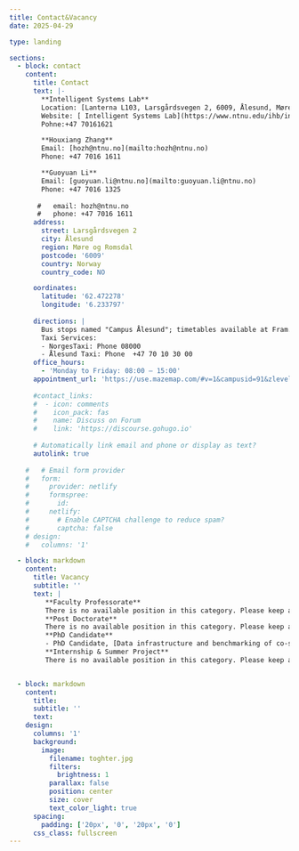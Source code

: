 ```yaml
---
title: Contact&Vacancy
date: 2025-04-29

type: landing

sections:
  - block: contact
    content:
      title: Contact
      text: |-
        **Intelligent Systems Lab**  
        Location: [Lanterna L103, Larsgårdsvegen 2, 6009, Ålesund, Møre og Romsdal, Norway](https://www.google.com/maps/place/NTNU+Lab-bygget/@62.4721526,6.2340751,17z/data=!4m6!3m5!1s0x4616db0449669e7f:0x14edc63fb35c4d86!8m2!3d62.4722109!4d6.2344732!16s%2Fg%2F11fpsqdh54?entry=ttu&g_ep=EgoyMDI1MDQyOC4wIKXMDSoASAFQAw%3D%3D)
        Website: [ Intelligent Systems Lab](https://www.ntnu.edu/ihb/intelligent-systems-lab)  
        Pohne:+47 70161621

        **Houxiang Zhang**  
        Email: [hozh@ntnu.no](mailto:hozh@ntnu.no)    
        Phone: +47 7016 1611  

        **Guoyuan Li**  
        Email: [guoyuan.li@ntnu.no](mailto:guoyuan.li@ntnu.no)  
        Phone: +47 7016 1325
       
       #   email: hozh@ntnu.no
       #   phone: +47 7016 1611
      address:
        street: Larsgårdsvegen 2
        city: Ålesund
        region: Møre og Romsdal
        postcode: '6009'
        country: Norway
        country_code: NO

      oordinates:
        latitude: '62.472278'
        longitude: '6.233797'
      
      directions: |
        Bus stops named "Campus Ålesund"; timetables available at Fram.  
        Taxi Services:
        - NorgesTaxi: Phone 08000
        - Ålesund Taxi: Phone  +47 70 10 30 00
      office_hours:
        - 'Monday to Friday: 08:00 – 15:00'
      appointment_url: 'https://use.mazemap.com/#v=1&campusid=91&zlevel=1&center=6.233797,62.472278&zoom=22&sharepoitype=poi&sharepoi=1000318129'
     
      #contact_links:
      #  - icon: comments
      #    icon_pack: fas
      #    name: Discuss on Forum
      #    link: 'https://discourse.gohugo.io'
    
      # Automatically link email and phone or display as text?
      autolink: true
    
    #   # Email form provider
    #   form:
    #     provider: netlify
    #     formspree:
    #       id:
    #     netlify:
    #       # Enable CAPTCHA challenge to reduce spam?
    #       captcha: false
    # design:
    #   columns: '1'

  - block: markdown
    content:
      title: Vacancy
      subtitle: ''
      text: |
         **Faculty Professorate**  
         There is no available position in this category. Please keep attention.
         **Post Doctorate**  
         There is no available position in this category. Please keep attention.
         **PhD Candidate**  
         - PhD Candidate, [Data infrastructure and benchmarking of co-simulation for demanding marine operations](https://www.jobbnorge.no/en/available-jobs/job/201102/phd-candidate-data-infrastructure-and-benchmarking-of-co-simulation-for-demanding-marine-operations) (16th April 2021)
         **Internship & Summer Project**  
         There is no available position in this category. Please keep attention.


  - block: markdown
    content:
      title: 
      subtitle: ''
      text: 
    design:
      columns: '1'
      background:
        image: 
          filename: toghter.jpg
          filters:
            brightness: 1
          parallax: false
          position: center
          size: cover
          text_color_light: true
      spacing:
        padding: ['20px', '0', '20px', '0']
      css_class: fullscreen
---
```

